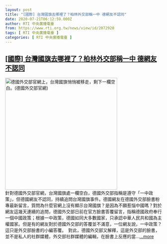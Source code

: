 ```yaml
---
layout: post
title: "[國際] 台灣國旗去哪裡了？柏林外交部稱一中 德網友不認同"
date: 2020-07-21T06:12:59.000Z
author: RTI 中央廣播電臺
from: https://www.rti.org.tw/news/view/id/2072920
tags: [ RTI 中央廣播電臺 ]
categories: [ RTI 中央廣播電臺 ]
---
```

<!--1595311979000-->
[[國際] 台灣國旗去哪裡了？柏林外交部稱一中 德網友不認同](https://www.rti.org.tw/news/view/id/2072920)
------

<div>
<img src="https://static.rti.org.tw/assets/thumbnails/2020/07/13/cc5b57ca97bb05825274813c25ce5462.jpg" width="360" alt="德國外交部官網上，台灣國旗悄悄被移走，剩下一欄空白。(德國外交部官網)" title="德國外交部官網上，台灣國旗悄悄被移走，剩下一欄空白。(德國外交部官網)"><br>針對德國外交部官網，台灣國旗處一欄空白，德國外交部指稱是遵守「一中政策」，但德國網友不認同，持續追問台灣國旗事件。德國網友在德國外交部臉書粉專最新留言，質問為什麼官網上沒有顯示台灣國旗？是因為不願惹惱中國嗎？對於網友這幾天連續的追問，德國外交部日前在官方臉書答覆留言，指稱德國政府奉行一個中國政策；根據一中政策，德國如同大多數國家，只承認中華人民共和國為主權國家。但是有的網友對於德國外交部的答覆並不滿意，一位網友說，一中政策？這只是外交部臉書的小編答覆。　對此，德國外交部又解釋，這是外交部的臉書，並不是私人的社群媒體，外交部社群媒體的編輯，在臉書上反應的當...<a target="_blank" href="https://www.rti.org.tw/news/view/id/2072920">...more</a>
</div>
